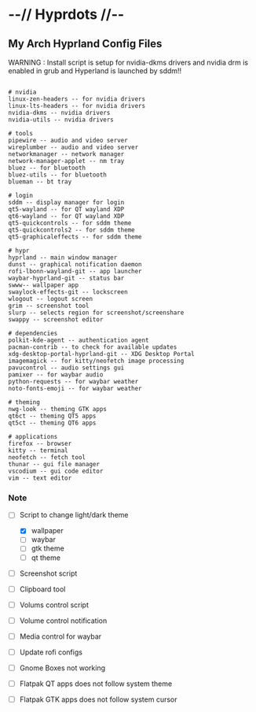 # --// Hyprdots //--

## My Arch Hyprland Config Files

WARNING : Install script is setup for nvidia-dkms drivers and nvidia drm is enabled in grub and Hyperland is launched by sddm!!


```

# nvidia
linux-zen-headers -- for nvidia drivers
linux-lts-headers -- for nvidia drivers
nvidia-dkms -- nvidia drivers
nvidia-utils -- nvidia drivers

# tools
pipewire -- audio and video server
wireplumber -- audio and video server
networkmanager -- network manager
network-manager-applet -- nm tray
bluez -- for bluetooth
bluez-utils -- for bluetooth
blueman -- bt tray

# login
sddm -- display manager for login
qt5-wayland -- for QT wayland XDP
qt6-wayland -- for QT wayland XDP
qt5-quickcontrols -- for sddm theme
qt5-quickcontrols2 -- for sddm theme
qt5-graphicaleffects -- for sddm theme

# hypr
hyprland -- main window manager
dunst -- graphical notification daemon
rofi-lbonn-wayland-git -- app launcher
waybar-hyprland-git -- status bar
swww-- wallpaper app
swaylock-effects-git -- lockscreen
wlogout -- logout screen
grim -- screenshot tool
slurp -- selects region for screenshot/screenshare
swappy -- screenshot editor

# dependencies
polkit-kde-agent -- authentication agent
pacman-contrib -- to check for available updates
xdg-desktop-portal-hyprland-git -- XDG Desktop Portal
imagemagick -- for kitty/neofetch image processing
pavucontrol -- audio settings gui
pamixer -- for waybar audio
python-requests -- for waybar weather
noto-fonts-emoji -- for waybar weather

# theming
nwg-look -- theming GTK apps
qt6ct -- theming QT5 apps
qt5ct -- theming QT6 apps

# applications
firefox -- browser
kitty -- terminal
neofetch -- fetch tool
thunar -- gui file manager
vscodium -- gui code editor
vim -- text editor

```


### Note

- [ ] Script to change light/dark theme
    - [x] wallpaper
    - [ ] waybar
    - [ ] gtk theme
    - [ ] qt theme
- [ ] Screenshot script
- [ ] Clipboard tool
- [ ] Volums control script
- [ ] Volume control notification
- [ ] Media control for waybar
- [ ] Update rofi configs
- [ ] Gnome Boxes not working
- [ ] Flatpak QT apps does not follow system theme
- [ ] Flatpak GTK apps does not follow system cursor

